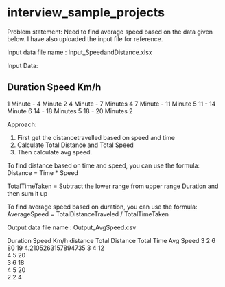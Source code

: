 # interview_sample_projects

Problem statement: Need to find average speed based on the data given below. I have also uploaded the input file for reference. 

Input data file name : Input_SpeedandDistance.xlsx

Input Data:

Duration		Speed Km/h
------------------------------------
1 Minute - 4 Minute	2
4 Minute - 7 Minutes	4
7 Minute - 11 Minute	5
11 - 14 Minute		6
14 - 18 Minutes		5
18 - 20 Minutes		2

Approach: 

1. First get the distancetravelled based on speed and time 
2. Calculate Total Distance and Total Speed
3. Then calculate avg speed.

To find distance based on time and speed, you can use the formula:           
Distance = Time * Speed			

TotalTimeTaken = Subtract the lower range from upper range Duration and then sum it up

To find average speed based on duration, you can use the formula:           
AverageSpeed = TotalDistanceTraveled / TotalTimeTaken

Output data file name : Output_AvgSpeed.csv

Duration	Speed Km/h	distance	Total Distance	Total Time	Avg Speed
3		2		6		80		19		4.2105263157894735
3		4		12			
4		5		20			
3		6		18			
4		5		20			
2		2		4			

			
										

